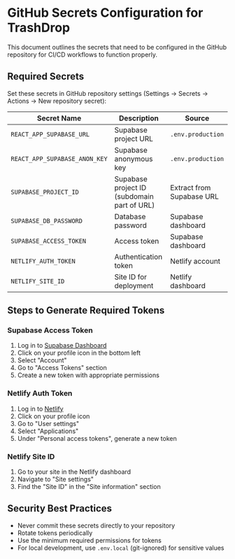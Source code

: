 # GitHub Secrets Configuration for TrashDrop

This document outlines the secrets that need to be configured in the GitHub repository for CI/CD workflows to function properly.

## Required Secrets

Set these secrets in GitHub repository settings (Settings → Secrets → Actions → New repository secret):

| Secret Name | Description | Source |
|-------------|-------------|--------|
| `REACT_APP_SUPABASE_URL` | Supabase project URL | `.env.production` |
| `REACT_APP_SUPABASE_ANON_KEY` | Supabase anonymous key | `.env.production` |
| `SUPABASE_PROJECT_ID` | Supabase project ID (subdomain part of URL) | Extract from Supabase URL |
| `SUPABASE_DB_PASSWORD` | Database password | Supabase dashboard |
| `SUPABASE_ACCESS_TOKEN` | Access token | Supabase dashboard |
| `NETLIFY_AUTH_TOKEN` | Authentication token | Netlify account |
| `NETLIFY_SITE_ID` | Site ID for deployment | Netlify dashboard |

## Steps to Generate Required Tokens

### Supabase Access Token
1. Log in to [Supabase Dashboard](https://app.supabase.io/)
2. Click on your profile icon in the bottom left
3. Select "Account"
4. Go to "Access Tokens" section
5. Create a new token with appropriate permissions

### Netlify Auth Token
1. Log in to [Netlify](https://app.netlify.com/)
2. Click on your profile icon
3. Go to "User settings"
4. Select "Applications"
5. Under "Personal access tokens", generate a new token

### Netlify Site ID
1. Go to your site in the Netlify dashboard
2. Navigate to "Site settings"
3. Find the "Site ID" in the "Site information" section

## Security Best Practices

- Never commit these secrets directly to your repository
- Rotate tokens periodically
- Use the minimum required permissions for tokens
- For local development, use `.env.local` (git-ignored) for sensitive values
